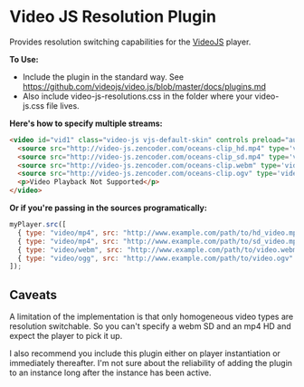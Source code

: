 Video JS Resolution Plugin
==========================

Provides resolution switching capabilities for the [VideoJS](https://github.com/videojs/video.js) player.

**To Use:**

* Include the plugin in the standard way.  See https://github.com/videojs/video.js/blob/master/docs/plugins.md
* Also include video-js-resolutions.css in the folder where your video-js.css file lives.

**Here's how to specify multiple streams:**

```html
<video id="vid1" class="video-js vjs-default-skin" controls preload="auto" width="640" height="264" poster="http://video-js.zencoder.com/oceans-clip.png" data-setup='{}'>
  <source src="http://video-js.zencoder.com/oceans-clip_hd.mp4" type='video/mp4' data-res="HD">
  <source src="http://video-js.zencoder.com/oceans-clip_sd.mp4" type='video/mp4' data-res="SD" data-default="true">
  <source src="http://video-js.zencoder.com/oceans-clip.webm" type='video/webm'>
  <source src="http://video-js.zencoder.com/oceans-clip.ogv" type='video/ogg'>
  <p>Video Playback Not Supported</p>
</video>
```

**Or if you're passing in the sources programatically:**

```javascript
myPlayer.src([
  { type: "video/mp4", src: "http://www.example.com/path/to/hd_video.mp4", data-res: "HD" },
  { type: "video/mp4", src: "http://www.example.com/path/to/sd_video.mp4", data-res: "SD", data-default: true },
  { type: "video/webm", src: "http://www.example.com/path/to/video.webm" },
  { type: "video/ogg", src: "http://www.example.com/path/to/video.ogv" }
]);
```

Caveats
-------

A limitation of the implementation is that only homogeneous video types are resolution switchable. So you can't specify a webm SD and an mp4 HD and expect the player to pick it up.

I also recommend you include this plugin either on player instantiation or immediately thereafter.  I'm not sure about the reliability of adding the plugin to an instance long after the instance has been active.

